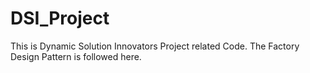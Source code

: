 # DSI_Project
This is Dynamic Solution Innovators Project related Code.
The Factory Design Pattern is followed here.

